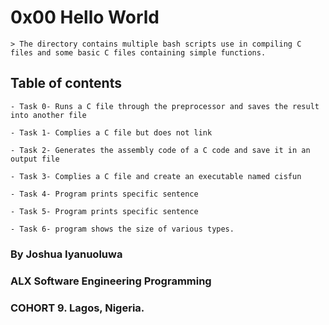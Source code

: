 # 0x00 Hello World
	> The directory contains multiple bash scripts use in compiling C files and some basic C files containing simple functions.

## Table of contents
	- Task 0- Runs a C file through the preprocessor and saves the result into another file 

	- Task 1- Complies a C file but does not link

	- Task 2- Generates the assembly code of a C code and save it in an output file

	- Task 3- Complies a C file and create an executable named cisfun

	- Task 4- Program prints specific sentence

	- Task 5- Program prints specific sentence

	- Task 6- program shows the size of various types.

### By Joshua Iyanuoluwa

### ALX Software Engineering Programming

### COHORT 9. Lagos, Nigeria.
